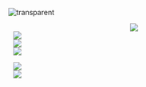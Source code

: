 <!-- ### Hi 👋 -->
<!-- [![wakatime](https://wakatime.com/badge/user/13d849e0-8b74-495a-bed8-a3f4b8869924.svg)](https://wakatime.com/@13d849e0-8b74-495a-bed8-a3f4b8869924) -->


![transparent](https://capsule-render.vercel.app/api?type=waving&color=0:ffffff,100:000000&text=Hi👋&height=150&fontColor=white&fontSize=30&animation=twinkling)
<br>
<p align="center" styled="display : flex; flex-direction : column">
<img src="https://img.shields.io/badge/Python-3776AB?style=flat-square&logo=Python&logoColor=white"/>    
<a href="https://wakatime.com/@13d849e0-8b74-495a-bed8-a3f4b8869924">
    <img 
        src="https://wakatime.com/badge/user/13d849e0-8b74-495a-bed8-a3f4b8869924.svg"
        style="display: flex; height : auto; margin-left : 10px; margin-right : 10px;"/>
  </a>
<a href="https://velog.io/@ssh00n">
    <img 
        src="http://img.shields.io/badge/-Velog-00aaa7?style=flat&logo=Vector Logo Zone&link=https://velog.io/@ssh00n"
        style="display : flex; height : auto; margin-left : 10px; margin-right : 10px;"/>
</a>
<a href="https://solved.ac/profile/wwiviww">
    <img 
        src="http://mazassumnida.wtf/api/mini/generate_badge?boj=wwiviww"
        style="display : flex; height : auto; margin-left : 10px; margin-right : 10px;"/>
</a>

</p>

<!-- [![Solved.ac -->
<!-- 프로필](http://mazassumnida.wtf/api/v2/generate_badge?boj=wwiviww)](https://solved.ac/wwiviww) -->
<p align="center" styled="display : flex; flex-direction : column">
  <img height="180em" src="https://github-readme-stats.vercel.app/api?username=ssh00n&show_icons=true&theme=onedark"
                           style="display : flex; height : auto; margin-left : 10px; margin-right : 10px;">
  <img height="180em" src="https://github-readme-stats.vercel.app/api/top-langs/?username=ssh00n&theme=onedark"
                           style="display : flex; height : auto; margin-left : 10px; margin-right : 10px;">
</p>




<!--
**ssh00n/ssh00n** is a ✨ _special_ ✨ repository because its `README.md` (this file) appears on your GitHub profile.

Here are some ideas to get you started:

- 🔭 I’m currently working on ...
- 🌱 I’m currently learning ...
- 👯 I’m looking to collaborate on ...
- 🤔 I’m looking for help with ...
- 💬 Ask me about ...
- 📫 How to reach me: ...
- 😄 Pronouns: ...
- ⚡ Fun fact: ...
-->

